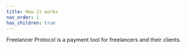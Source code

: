 ```yaml
---
title: How it works
nav_order: 1
has_children: true
---
```


Freelancer Protocol is a payment tool for freelancers and their clients.
